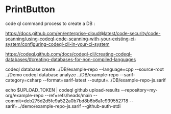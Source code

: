 # PrintButton

code ql command process to create a DB :

https://docs.github.com/en/enterprise-cloud@latest/code-security/code-scanning/using-codeql-code-scanning-with-your-existing-ci-system/configuring-codeql-cli-in-your-ci-system


https://codeql.github.com/docs/codeql-cli/creating-codeql-databases/#creating-databases-for-non-compiled-languages


codeql database create ../DB/example-repo --language=cpp  --source-root ../Demo
codeql database analyze ../DB/example-repo --sarif-category=csharp  --format=sarif-latest --output=../DB/example-repo-js.sarif


echo $UPLOAD_TOKEN | codeql github upload-results --repository=my-org/example-repo --ref=refs/heads/main --commit=deb275d2d5fe9a522a0b7bd8b6b6a1c939552718 --sarif=../demo/example-repo-js.sarif --github-auth-stdi
